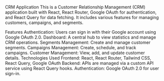 CRM Application
This is a Customer Relationship Management (CRM) application built with React, React Router, Google OAuth for authentication, and React Query for data fetching. It includes various features for managing customers, campaigns, and segments.

Features
Authentication: Users can sign in with their Google account using Google OAuth 2.0.
Dashboard: A central hub to view statistics and manage CRM operations.
Segments Management: Create and manage customer segments.
Campaigns Management: Create, schedule, and track campaigns.
Customer Management: View, add, and update customer details.
Technologies Used
Frontend: React, React Router, Tailwind CSS, React Query, Google OAuth
Backend: APIs are managed via a custom API service using React Query hooks.
Authentication: Google OAuth 2.0 for user sign-in.
